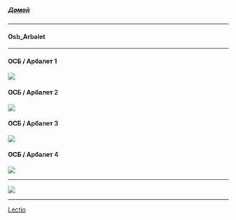 ##### [Домой](!0SB.md#osb)   

***  
#### Osb_Arbalet   

***  
#### ОСБ / Арбалет 1  

[![](https://i.ytimg.com/vi/pouFQqZgRHQ/maxresdefault.jpg)](https://www.youtube.com/watch?v=pouFQqZgRHQ)  

#### ОСБ / Арбалет 2  

[![](https://i.ytimg.com/vi/3BaDN0xDIJc/maxresdefault.jpg)](https://www.youtube.com/watch?v=3BaDN0xDIJc)  

#### ОСБ / Арбалет 3  

[![](https://i.ytimg.com/vi/Wac1Q45IkZA/maxresdefault.jpg)](https://www.youtube.com/watch?v=Wac1Q45IkZA)  

#### ОСБ / Арбалет 4  

[![](https://i.ytimg.com/vi/1TVN-buN9IA/maxresdefault.jpg)](https://youtu.be/1TVN-buN9IA)  

***
[![](https://telegra.ph/file/591dc1e98963a1b24f844.jpg)](ABCDEFGoal.md#abcdefgoal)   

***  
[Lectio](Lectio.md#lectio)   

